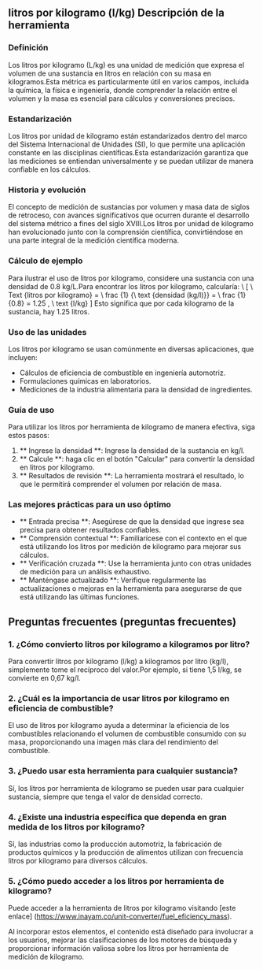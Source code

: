 ## litros por kilogramo (l/kg) Descripción de la herramienta

### Definición
Los litros por kilogramo (L/kg) es una unidad de medición que expresa el volumen de una sustancia en litros en relación con su masa en kilogramos.Esta métrica es particularmente útil en varios campos, incluida la química, la física e ingeniería, donde comprender la relación entre el volumen y la masa es esencial para cálculos y conversiones precisos.

### Estandarización
Los litros por unidad de kilogramo están estandarizados dentro del marco del Sistema Internacional de Unidades (SI), lo que permite una aplicación constante en las disciplinas científicas.Esta estandarización garantiza que las mediciones se entiendan universalmente y se puedan utilizar de manera confiable en los cálculos.

### Historia y evolución
El concepto de medición de sustancias por volumen y masa data de siglos de retroceso, con avances significativos que ocurren durante el desarrollo del sistema métrico a fines del siglo XVIII.Los litros por unidad de kilogramo han evolucionado junto con la comprensión científica, convirtiéndose en una parte integral de la medición científica moderna.

### Cálculo de ejemplo
Para ilustrar el uso de litros por kilogramo, considere una sustancia con una densidad de 0.8 kg/L.Para encontrar los litros por kilogramo, calcularía:
\ [
\ Text {litros por kilogramo} = \ frac {1} {\ text {densidad (kg/l)}} = \ frac {1} {0.8} = 1.25 \, \ text {l/kg}
\]
Esto significa que por cada kilogramo de la sustancia, hay 1.25 litros.

### Uso de las unidades
Los litros por kilogramo se usan comúnmente en diversas aplicaciones, que incluyen:
- Cálculos de eficiencia de combustible en ingeniería automotriz.
- Formulaciones químicas en laboratorios.
- Mediciones de la industria alimentaria para la densidad de ingredientes.

### Guía de uso
Para utilizar los litros por herramienta de kilogramo de manera efectiva, siga estos pasos:
1. ** Ingrese la densidad **: Ingrese la densidad de la sustancia en kg/l.
2. ** Calcule **: haga clic en el botón "Calcular" para convertir la densidad en litros por kilogramo.
3. ** Resultados de revisión **: La herramienta mostrará el resultado, lo que le permitirá comprender el volumen por relación de masa.

### Las mejores prácticas para un uso óptimo
- ** Entrada precisa **: Asegúrese de que la densidad que ingrese sea precisa para obtener resultados confiables.
- ** Comprensión contextual **: Familiarícese con el contexto en el que está utilizando los litros por medición de kilogramo para mejorar sus cálculos.
- ** Verificación cruzada **: Use la herramienta junto con otras unidades de medición para un análisis exhaustivo.
- ** Manténgase actualizado **: Verifique regularmente las actualizaciones o mejoras en la herramienta para asegurarse de que está utilizando las últimas funciones.

## Preguntas frecuentes (preguntas frecuentes)

### 1. ¿Cómo convierto litros por kilogramo a kilogramos por litro?
Para convertir litros por kilogramo (l/kg) a kilogramos por litro (kg/l), simplemente tome el recíproco del valor.Por ejemplo, si tiene 1,5 l/kg, se convierte en 0,67 kg/l.

### 2. ¿Cuál es la importancia de usar litros por kilogramo en eficiencia de combustible?
El uso de litros por kilogramo ayuda a determinar la eficiencia de los combustibles relacionando el volumen de combustible consumido con su masa, proporcionando una imagen más clara del rendimiento del combustible.

### 3. ¿Puedo usar esta herramienta para cualquier sustancia?
Sí, los litros por herramienta de kilogramo se pueden usar para cualquier sustancia, siempre que tenga el valor de densidad correcto.

### 4. ¿Existe una industria específica que dependa en gran medida de los litros por kilogramo?
Sí, las industrias como la producción automotriz, la fabricación de productos químicos y la producción de alimentos utilizan con frecuencia litros por kilogramo para diversos cálculos.

### 5. ¿Cómo puedo acceder a los litros por herramienta de kilogramo?
Puede acceder a la herramienta de litros por kilogramo visitando [este enlace] (https://www.inayam.co/unit-converter/fuel_eficiency_mass).

Al incorporar estos elementos, el contenido está diseñado para involucrar a los usuarios, mejorar las clasificaciones de los motores de búsqueda y proporcionar información valiosa sobre los litros por herramienta de medición de kilogramo.